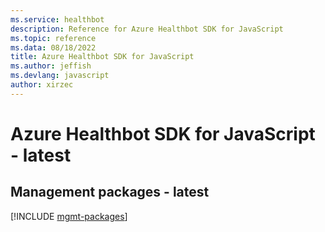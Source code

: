 ```yaml
---
ms.service: healthbot
description: Reference for Azure Healthbot SDK for JavaScript
ms.topic: reference
ms.data: 08/18/2022
title: Azure Healthbot SDK for JavaScript
ms.author: jeffish
ms.devlang: javascript
author: xirzec
---
```

# Azure Healthbot SDK for JavaScript - latest

## Management packages - latest
[!INCLUDE [mgmt-packages](healthbot-mgmt-index.md)]